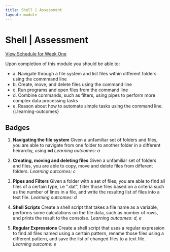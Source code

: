 ```yaml
---
title: Shell | Assessment
layout: module
---
```




# Shell | Assessment
[View Schedule for Week One](index.html)



Upon completion of this module you should be able to:

- a. Navigate through a file system and list files within different folders using the commmand line
- b. Create, move, and delete files using the command line
- c. Run programs and open files from the command line
- d. Combine commands, such as filters,  using pipes to perform more complex data processing tasks
 - e. Reason about how to automate simple tasks using the command line.
{:.learning-outcomes}




## Badges

1. **Navigating the file system**
Given a unfamiliar set of folders and files, you are able to navigate from one folder to another folder in a different heirarchy, using **cd**
_Learning outcomes: a_


2. **Creating, moving and deleting files**
Given a unfamiliar set of folders and files, you are able to copy, move and delete files from different folders.
_Learning outcomes: c_


3. **Pipes and Filters**
Given a folder with a set of files, you are able to find all files of a certain type, i.e ".dat", filter those files based on a criteria such as the number of lines in a file, and write the resultng list of files into a text file.
_Learning outcomes: d_


4. **Shell Scripts**
Create a shell script that takes a file name as a variable,
performs some calculations on the file data, such as number of rows, and prints the result to the consolse.
_Learning outcomes: d, e_


5. **Regular Expressions**
Create a shell script that uses a regular expression to find all files named using a certain pattern, rename those files using a different pattern, and save the list of changed files to a text file.
_Learning outcome: e_

